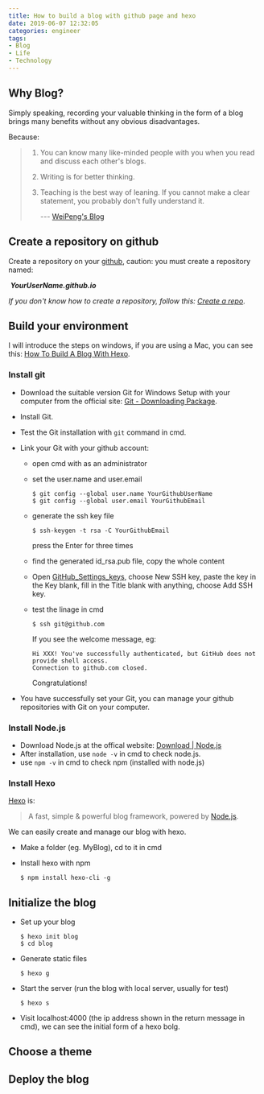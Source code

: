 ```yaml
---
title: How to build a blog with github page and hexo
date: 2019-06-07 12:32:05
categories: engineer
tags: 
- Blog
- Life
- Technology
---
```


## Why Blog?

Simply speaking, recording your valuable thinking in the form of a blog brings many benefits without any obvious disadvantages.  

Because: 

> 1. You can know many like-minded people with you when you read and discuss each other's blogs.
>
> 2. Writing is for better thinking.
>
> 3. Teaching is the best way of leaning. If you cannot make a clear statement, you probably don't fully understand it.
>
>    --- [WeiPeng's Blog](<http://mindhacks.cn/2009/02/15/why-you-should-start-blogging-now/>)

## Create a repository on github

Create a repository on your [github](<https://github.com/>), caution: you must create a repository named:    

​			***YourUserName.github.io***

*If you don't know how to create a repository, follow this: [Create a repo](https://help.github.com/en/articles/create-a-repo)*.

## Build your environment

I will introduce the steps on windows, if you are using a Mac, you can see this: [How To Build A Blog With Hexo](<https://commitlogs.com/2016/09/03/how-to-build-blog-with-hexo/>).

### Install git

* Download the suitable version Git for Windows Setup with your computer from the official site: [Git - Downloading Package](<https://git-scm.com/download/win>).

* Install Git.

* Test the Git installation with `git` command in cmd.

* Link your Git with your github account:

  * open cmd with as an administrator

  * set the user.name and user.email

    ```
    $ git config --global user.name YourGithubUserName
    $ git config --global user.email YourGithubEmail
    ```

  * generate the ssh key file

    ```
    $ ssh-keygen -t rsa -C YourGithubEmail
    ```

    press the Enter for three times

  * find the generated id_rsa.pub file, copy the whole content

  * Open [GitHub_Settings_keys](https://github.com/settings/keys), choose New SSH key, paste the key in the Key blank, fill in the Title blank with anything, choose Add SSH key.

  * test the linage in cmd

    ```
    $ ssh git@github.com
    ```

    If you see the welcome message, eg:

    ```
    Hi XXX! You've successfully authenticated, but GitHub does not provide shell access.
    Connection to github.com closed.
    ```

    Congratulations!

* You have successfully set your Git, you can manage your github repositories with Git on your computer.

### Install Node.js

* Download Node.js at the offical website: [Download | Node.js](<https://nodejs.org/en/download/>)
* After installation, use `node -v` in cmd to check node.js.
* use `npm -v` in cmd to check npm (installed with node.js)

### Install Hexo

[Hexo](<https://github.com/hexojs/hexo>) is:

> A fast, simple & powerful blog framework, powered by [Node.js](https://nodejs.org/). 

We can easily  create and manage our blog with hexo.

* Make a folder (eg. MyBlog), cd to it in cmd

* Install hexo with npm

  ```
  $ npm install hexo-cli -g
  ```

## Initialize the blog

- Set up your blog

  ```
  $ hexo init blog
  $ cd blog
  ```

- Generate static files

  ```
  $ hexo g
  ```

- Start the server (run the blog with local server, usually for test)

  ```
  $ hexo s
  ```

- Visit localhost:4000 (the ip address shown in the return message in cmd), we can see the initial form of a hexo bolg.

## Choose a theme

## Deploy the blog



